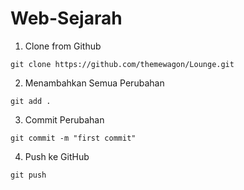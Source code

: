 ﻿# Web-Sejarah

1. Clone from Github 
```
git clone https://github.com/themewagon/Lounge.git
```

2. Menambahkan Semua Perubahan
   
```   
git add .
```

3. Commit Perubahan

```
git commit -m "first commit"
```

4. Push ke GitHub

```
git push 
```
